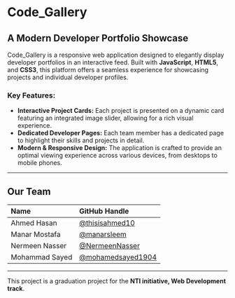 # Code_Gallery

## A Modern Developer Portfolio Showcase

Code_Gallery is a responsive web application designed to elegantly display developer portfolios in an interactive feed. Built with **JavaScript**, **HTML5**, and **CSS3**, this platform offers a seamless experience for showcasing projects and individual developer profiles.

### Key Features:

* **Interactive Project Cards:** Each project is presented on a dynamic card featuring an integrated image slider, allowing for a rich visual experience.
* **Dedicated Developer Pages:** Each team member has a dedicated page to highlight their skills and projects in detail.
* **Modern & Responsive Design:** The application is crafted to provide an optimal viewing experience across various devices, from desktops to mobile phones.

---

## Our Team

| Name           | GitHub Handle        |
| :------------- | :------------------- |
| Ahmed Hasan    | [@thisisahmed10](https://github.com/thisisahmed10) |
| Manar Mostafa  | [@manarsleem](https://github.com/manarsleem)   |
| Nermeen Nasser | [@NermeenNasser](https://github.com/NermeenNasser) |
| Mohammad Sayed | [@mohamedsayed1904](https://github.com/mohamedsayed1904)     |

---

This project is a graduation project for the **NTI initiative, Web Development track**.






